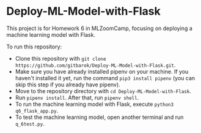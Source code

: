 # Deploy-ML-Model-with-Flask

This project is for Homework 6 in MLZoomCamp, focusing on deploying a machine learning model with Flask.

To run this repository:
- Clone this repository with `git clone https://github.com/gitbarok/Deploy-ML-Model-with-Flask.git`.
- Make sure you have already installed pipenv on your machine. If you haven't installed it yet, run the command `pip3 install pipenv` (you can skip this step if you already have pipenv).
- Move to the repository directory with `cd Deploy-ML-Model-with-Flask`.
- Run `pipenv install`. After that, run `pipenv shell`.
- To run the machine learning model with Flask, execute `python3 q6_flask_app.py`.
- To test the machine learning model, open another terminal and run `q_6test.py`.
